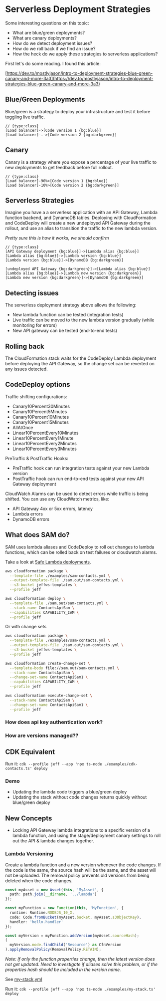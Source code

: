 # Serverless Deployment Strategies

Some interesting questions on this topic:

* What are blue/green deployments?
* What are canary deployments?
* How do we detect deployment issues?
* How do we roll back if we find an issue?
* How the heck do we apply these strategies to serverless applications?

First let's do some reading. I found this article:

[https://dev.to/mostlyjason/intro-to-deployment-strategies-blue-green-canary-and-more-3a3](https://dev.to/mostlyjason/intro-to-deployment-strategies-blue-green-canary-and-more-3a3)

## Blue/Green Deployments

Blue/green is a strategy to deploy your infrastructure and test it before toggling live traffic.

```yuml
// {type:class}
[Load balancer]->[Code version 1 {bg:blue}]
[Load balancer]-.->[Code version 2 {bg:darkgreen}]
```

## Canary

Canary is a strategy where you expose a percentage of your live traffic to new deployments to get feedback before full rollout.

```yuml
// {type:class}
[Load balancer]-90%>[Code version 1 {bg:blue}]
[Load balancer]-10%>[Code version 2 {bg:darkgreen}]
```

## Serverless Strategies

Imagine you have a a serverless application with an API Gateway, Lambda function backend, and DynamoDB tables. Deploying with CloudFormation and CodeDeploy will create a new undeployed API Gateway during the rollout, and use an alias to transition the traffic to the new lambda version.

*Pretty sure this is how it works, we should confirm*

```yuml
// {type:class}
[API Gateway deployment {bg:blue}]->[Lambda alias {bg:blue}]
[Lambda alias {bg:blue}]->[Lambda version {bg:blue}]
[Lambda version {bg:blue}]->[DynamoDB {bg:darkgreen}]

[undeployed API Gateway {bg:darkgreen}]->[Lambda alias {bg:blue}]
[Lambda alias {bg:blue}]->[Lambda new version {bg:darkgreen}]
[Lambda new version {bg:darkgreen}]->[DynamoDB {bg:darkgreen}]
```

## Detecting issues

The serverless deployment strategy above allows the following:

* New lambda function can be tested (integration tests)
* Live traffic can be moved to the new lambda version gradually (while monitoring for errors)
* New API gateway can be tested (end-to-end tests)

## Rolling back

The CloudFormation stack waits for the CodeDeploy Lambda deployment before deploying the API Gateway, so the change set can be reverted on any issues detected.

## CodeDeploy options

Traffic shifting configurations:

* Canary10Percent30Minutes
* Canary10Percent5Minutes
* Canary10Percent10Minutes
* Canary10Percent15Minutes
* AllAtOnce
* Linear10PercentEvery10Minutes
* Linear10PercentEvery1Minute
* Linear10PercentEvery2Minutes
* Linear10PercentEvery3Minutes

PreTraffic & PostTraffic Hooks:

* PreTraffic hook can run integration tests against your new Lambda version
* PostTraffic hook can run end-to-end tests against your new API Gateway deployment

CloudWatch Alarms can be used to detect errors while traffic is being shifted. You can use any CloudWatch metrics, like:

* API Gateway 4xx or 5xx errors, latency
* Lambda errors
* DynamoDB errors

## What does SAM do?

SAM uses lambda aliases and CodeDeploy to roll out changes to lambda functions, which can be rolled back on test failures or cloudwatch alarms.

Take a look at [Safe Lambda deployments](https://github.com/awslabs/serverless-application-model/blob/master/docs/safe_lambda_deployments.rst).

```bash
aws cloudformation package \
  --template-file ./examples/sam-contacts.yml \
  --output-template-file ./sam.out/sam-contacts.yml \
  --s3-bucket jeffws-templates \
  --profile jeff

aws cloudformation deploy \
  --template-file ./sam.out/sam-contacts.yml \
  --stack-name ContactsApiSam \
  --capabilities CAPABILITY_IAM \
  --profile jeff
```

Or with change sets

```bash
aws cloudformation package \
  --template-file ./examples/sam-contacts.yml \
  --output-template-file ./sam.out/sam-contacts.yml \
  --s3-bucket jeffws-templates \
  --profile jeff

aws cloudformation create-change-set \
  --template-body file://sam.out/sam-contacts.yml \
  --stack-name ContactsApiSam \
  --change-set-name ContactsApiSam1 \
  --capabilities CAPABILITY_IAM \
  --profile jeff

aws cloudformation execute-change-set \
  --stack-name ContactsApiSam \
  --change-set-name ContactsApiSam1 \
  --profile jeff
```

### How does api key authentication work?

### How are versions managed??

## CDK Equivalent

Run it: `cdk --profile jeff --app 'npx ts-node ./examples/cdk-contacts.ts' deploy`

### Demo

* Updating the lambda code triggers a blue/green deploy
* Updating the stack without code changes returns quickly without blue/green deploy

## New Concepts

* Locking API Gateway lambda integrations to a specific version of a lambda function, and using the stage/deployment canary settings to roll out the API & lambda changes together.

### Lambda Versioning

Create a lambda function and a new version whenever the code changes. If the code is the same, the source hash will be the same, and the asset will not be uploaded. The removal policy prevents old versions from being deleted when the code changes.

```typescript
const myAsset = new Asset(this, 'MyAsset', {
  path: path.join(__dirname, '../lambda')
});

const myFunction = new Function(this, 'MyFunction', {
  runtime: Runtime.NODEJS_10_X,
  code: Code.fromBucket(myAsset.bucket, myAsset.s3ObjectKey),
  handler: 'hello.handler'
});

const myVersion = myFunction.addVersion(myAsset.sourceHash);
(
  myVersion.node.findChild('Resource') as CfnVersion
).applyRemovalPolicy(RemovalPolicy.RETAIN);
```

*Note: If only the function properties change, then the latest version does not get updated.  Need to investigate if aliases solve this problem, or if the properties hash should be included in the version name.*

See [my-stack.yml](./cfn/my-stack.yml)

Run it: `cdk --profile jeff --app 'npx ts-node ./examples/my-stack.ts' deploy`
